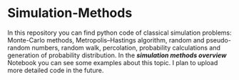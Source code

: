 # Simulation-Methods
In this repository you can find python code of classical simulation problems:  Monte-Carlo methods, Metropolis–Hastings algorithm, random and pseudo-random numbers, random walk, percolation, probability calculations and generation of probability distribution. In the ***simulation methods overview*** Notebook you can see some examples about this topic. I plan to upload more detailed code in the future.
